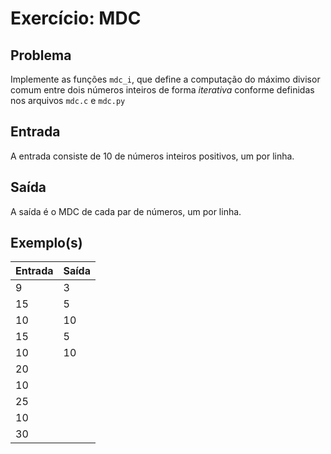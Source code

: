 Exercício: MDC
==============


Problema
--------

Implemente as funções ```mdc_i```, que define a computação do máximo divisor comum entre dois números inteiros de forma _iterativa_ conforme definidas nos arquivos ```mdc.c``` e ```mdc.py```


Entrada
-------

A entrada consiste de 10 de números inteiros positivos, um por linha.


Saída
-----

A saída é o MDC de cada par de números, um por linha.


Exemplo(s)
----------

| Entrada | Saída |
|---------|-------|
| 9 	  | 3 	  |
| 15	  | 5 	  |
| 10	  | 10	  |
| 15	  | 5 	  |
| 10	  | 10	  |
| 20	  |   	  |
| 10	  |   	  |
| 25	  |   	  |
| 10	  |   	  |
| 30	  |   	  |
